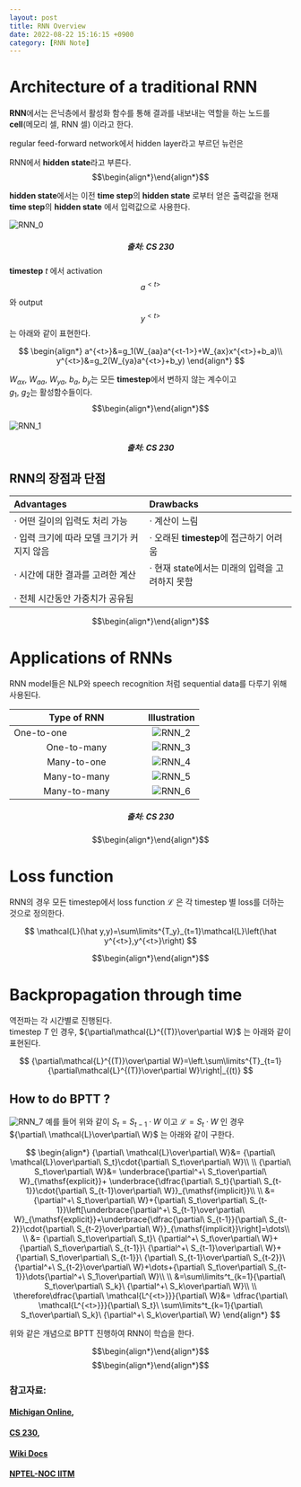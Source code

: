 ```yaml
---
layout: post
title: RNN Overview
date: 2022-08-22 15:16:15 +0900
category: [RNN Note]
---
```


# Architecture of a traditional RNN
**RNN**에서는 은닉층에서 활성화 함수를 통해 결과를 내보내는 역할을 하는 노드를 **cell**(메모리 셀, RNN 셀) 이라고 한다.

regular feed-forward network에서 hidden layer라고 부르던 뉴런은

RNN에서 **hidden state**라고 부른다.  
$$\begin{align*}\end{align*}$$

**hidden state**에서는 이전 **time step**의 **hidden state** 로부터 얻은 출력값을 현재 **time step**의 **hidden state** 에서 입력값으로 사용한다.

![RNN_0](/assets/img/RNN%20Note/RNN/RNN_0.png)
<h5><center>출처: CS 230</center></h5>

**timestep** $t$ 에서 activation $$a^{<t>}$$와 output $$y^{<t>}$$는 아래와 같이 표현한다.

$$
\begin{align*}
a^{<t>}&=g_1(W_{aa}a^{<t-1>}+W_{ax}x^{<t>}+b_a)\\
y^{<t>}&=g_2(W_{ya}a^{<t>}+b_y)
\end{align*}
$$

$W_{ax},\ W_{aa},\ W_{ya},\ b_a,\ b_y$는 모든 **timestep**에서 변하지 않는 계수이고  
$g_1,\ g_2$는 활성함수들이다.  
$$\begin{align*}\end{align*}$$

![RNN_1](/assets/img/RNN%20Note/RNN/RNN_1.png)
<h5><center>출처: CS 230</center></h5>

## RNN의 장점과 단점

| Advantages | Drawbacks |
|:---|:---|
| $\cdot$ 어떤 길이의 입력도 처리 가능| $\cdot$ 계산이 느림|
| $\cdot$ 입력 크기에 따라 모델 크기가 커지지 않음| $\cdot$ 오래된 **timestep**에 접근하기 어려움|
| $\cdot$ 시간에 대한 결과를 고려한 계산| $\cdot$ 현재 state에서는 미래의 입력을 고려하지 못함|
| $\cdot$ 전체 시간동안 가중치가 공유됨||

$$\begin{align*}\end{align*}$$
# Applications of RNNs
RNN model들은 NLP와 speech recognition 처럼 sequential data를 다루기 위해 사용된다.  

|Type of RNN|Illustration|
|:---:|:---:|
|One-to-one &nbsp;&nbsp;&nbsp;&nbsp;&nbsp;&nbsp;&nbsp;&nbsp;&nbsp;&nbsp;&nbsp;&nbsp;&nbsp;&nbsp;&nbsp;&nbsp;&nbsp;&nbsp;&nbsp;&nbsp;&nbsp;&nbsp;&nbsp;&nbsp;&nbsp;&nbsp;&nbsp;&nbsp;&nbsp;|![RNN_2](/assets/img/RNN%20Note/RNN/RNN_2.png)|
|One-to-many|![RNN_3](/assets/img/RNN%20Note/RNN/RNN_3.png)|
|Many-to-one|![RNN_4](/assets/img/RNN%20Note/RNN/RNN_4.png)|
|Many-to-many|![RNN_5](/assets/img/RNN%20Note/RNN/RNN_5.png)|
|Many-to-many|![RNN_6](/assets/img/RNN%20Note/RNN/RNN_6.png)|

<h5><center>출처: CS 230</center></h5>

$$\begin{align*}\end{align*}$$
# Loss function
RNN의 경우 모든 timestep에서 loss function $\mathcal{L}$ 은 각 timestep 별 loss를 더하는 것으로 정의한다.

$$
\mathcal{L}(\hat y,y)=\sum\limits^{T_y}_{t=1}\mathcal{L}\left(\hat y^{<t>},y^{<t>}\right)
$$

$$\begin{align*}\end{align*}$$
# Backpropagation through time
역전파는 각 시간별로 진행된다.  
timestep $T$ 인 경우, ${\partial\mathcal{L}^{(T)}\over\partial W}$ 는 아래와 같이 표현된다.  

$$
{\partial\mathcal{L}^{(T)}\over\partial W}=\left.\sum\limits^{T}_{t=1}{\partial\mathcal{L}^{(T)}\over\partial W}\right|_{(t)}
$$

## How to do **BPTT** ?
![RNN_7](/assets/img/RNN%20Note/RNN/RNN_7.png)
예를 들어 위와 같이 $S_t=S_{t-1}\cdot W$ 이고 $\mathcal{L}=S_t\cdot W$ 인 경우  
${\partial\ \mathcal{L}\over\partial\ W}$ 는 아래와 같이 구한다.  


$$
\begin{align*}
{\partial\ \mathcal{L}\over\partial\ W}&=
{\partial\ \mathcal{L}\over\partial\ S_t}\cdot{\partial\ S_t\over\partial\ W}\\ \\
{\partial\ S_t\over\partial\ W}&=
\underbrace{\partial^+\ S_t\over\partial\ W}_{\mathsf{explicit}}+
\underbrace{\dfrac{\partial\ S_t}{\partial\ S_{t-1}}\cdot{\partial\ S_{t-1}\over\partial\ W}}_{\mathsf{implicit}}\\ \\
&=
{\partial^+\ S_t\over\partial\ W}+{\partial\ S_t\over\partial\ S_{t-1}}\left[\underbrace{\partial^+\ S_{t-1}\over\partial\ W}_{\mathsf{explicit}}+\underbrace{\dfrac{\partial\ S_{t-1}}{\partial\ S_{t-2}}\cdot{\partial\ S_{t-2}\over\partial\ W}}_{\mathsf{implicit}}\right]=\dots\\ \\
&=
{\partial\ S_t\over\partial\ S_t}\ {\partial^+\ S_t\over\partial\ W}+
{\partial\ S_t\over\partial\ S_{t-1}}\ {\partial^+\ S_{t-1}\over\partial\ W}+
{\partial\ S_t\over\partial\ S_{t-1}}\ {\partial\ S_{t-1}\over\partial\ S_{t-2}}\ {\partial^+\ S_{t-2}\over\partial\ W}+\dots+{\partial\ S_t\over\partial\ S_{t-1}}\dots{\partial^+\ S_1\over\partial\ W}\\ \\
&=\sum\limits^t_{k=1}{\partial\ S_t\over\partial\ S_k}\ {\partial^+\ S_k\over\partial\ W}\\ \\
\therefore\dfrac{\partial\ \mathcal{L^{<t>}}}{\partial\ W}&=
\dfrac{\partial\ \mathcal{L^{<t>}}}{\partial\ S_t}\ 
\sum\limits^t_{k=1}{\partial\ S_t\over\partial\ S_k}\ {\partial^+\ S_k\over\partial\ W}
\end{align*}
$$

위와 같은 개념으로 BPTT 진행하여 RNN이 학습을 한다.

$$\begin{align*}\end{align*}$$
$$\begin{align*}\end{align*}$$

### 참고자료:
#### [Michigan Online](https://www.youtube.com/watch?v=dUzLD91Sj-o&list=PL5-TkQAfAZFbzxjBHtzdVCWE0Zbhomg7r&index=12),
#### [CS 230](https://stanford.edu/~shervine/teaching/cs-230/cheatsheet-recurrent-neural-networks),
#### [Wiki Docs](https://wikidocs.net/22886)
#### [NPTEL-NOC IITM](https://www.youtube.com/watch?v=Xeb6OjnVn8g)